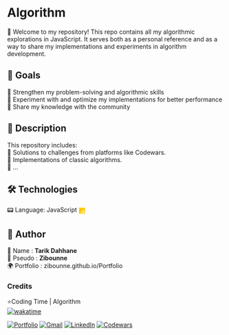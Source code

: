 # Algorithm

🔹 Welcome to my repository! This repo contains all my algorithmic explorations in JavaScript. It serves both as a personal reference and as a way to share my implementations and experiments in algorithm development.

## 🚀 Goals

🔹 Strengthen my problem-solving and algorithmic skills<br>
🔹 Experiment with and optimize my implementations for better performance<br>
🔹 Share my knowledge with the community

## 📜 Description

This repository includes:<br>
🔹 Solutions to challenges from platforms like Codewars.<br>
🔹 Implementations of classic algorithms.<br>
🔹 ...

## 🛠️ Technologies

📟 Language: JavaScript <svg xmlns="http://www.w3.org/2000/svg" width="16" height="16" viewBox="0 0 448 512" style="vertical-align: middle;">
  <path fill="#ffc800" d="M0 32v448h448V32H0zm243.8 349.4c0 43.6-25.6 63.5-62.9 63.5-33.7 0-53.2-17.4-63.2-38.5l34.3-20.7c6.6 11.7 12.6 21.6 27.1 21.6 13.8 0 22.6-5.4 22.6-26.5V237.7h42.1v143.7zm99.6 63.5c-39.1 0-64.4-18.6-76.7-43l34.3-19.8c9 14.7 20.8 25.6 41.5 25.6 17.4 0 28.6-8.7 28.6-20.8 0-14.4-11.4-19.5-30.7-28l-10.5-4.5c-30.4-12.9-50.5-29.2-50.5-63.5 0-31.6 24.1-55.6 61.6-55.6 26.8 0 46 9.3 59.8 33.7L368 290c-7.2-12.9-15-18-27.1-18-12.3 0-20.1 7.8-20.1 18 0 12.6 7.8 17.7 25.9 25.6l10.5 4.5c35.8 15.3 55.9 31 55.9 66.2 0 37.8-29.8 58.6-69.7 58.6z"/>
</svg>

## 👤 Author

📝 Name : **Tarik Dahhane**
<br>
📝 Pseudo : **Zibounne**
<br>
🌍 Portfolio : zibounne.github.io/Portfolio

### Credits

⭐Coding Time | Algorithm
<br>
[![wakatime](https://wakatime.com/badge/user/018ee67a-8597-4af3-ab6a-199ac4f20f9d/project/2341db61-ecba-46eb-8e16-8ca9bcce4a5f.svg)](https://wakatime.com/badge/user/018ee67a-8597-4af3-ab6a-199ac4f20f9d/project/2341db61-ecba-46eb-8e16-8ca9bcce4a5f)
<br>

[![Portfolio](https://img.shields.io/badge/Portfolio-%23000000.svg?style=for-the-badge)](https://zibounne.github.io/Portfolio/) [![Gmail](https://img.shields.io/badge/Gmail-D14836?style=for-the-badge&logo=gmail&logoColor=white)](mailto:tarik.dahhane.pro@gmail.com) [![LinkedIn](https://img.shields.io/badge/linkedin-%230077B5.svg?style=for-the-badge&logo=linkedin&logoColor=white)](https://www.linkedin.com/in/tarik-dahhane-0777b3313)  [![Codewars](https://img.shields.io/badge/Codewars-B1361E?style=for-the-badge&logo=codewars&logoColor=grey)](https://www.codewars.com/users/Zibounne)
